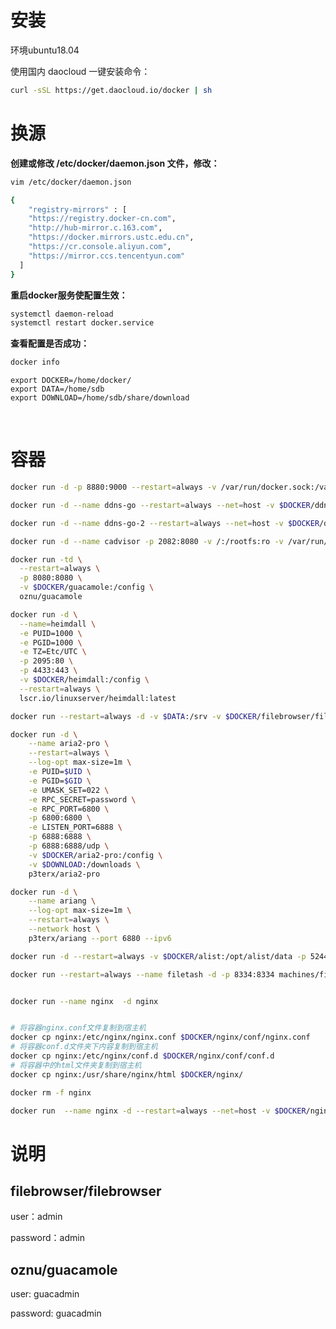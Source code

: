 # 安装

环境ubuntu18.04

使用国内 daocloud 一键安装命令：

```bash
curl -sSL https://get.daocloud.io/docker | sh
```



# 换源

**创建或修改 /etc/docker/daemon.json 文件，修改：**

```bash
vim /etc/docker/daemon.json
```


```bash
{
    "registry-mirrors" : [
    "https://registry.docker-cn.com",
    "http://hub-mirror.c.163.com",
    "https://docker.mirrors.ustc.edu.cn",
    "https://cr.console.aliyun.com",
    "https://mirror.ccs.tencentyun.com"
  ]
}
```

**重启docker服务使配置生效：**

```bash
systemctl daemon-reload
systemctl restart docker.service
```

**查看配置是否成功：**


```bash
docker info
```





```
export DOCKER=/home/docker/
export DATA=/home/sdb
export DOWNLOAD=/home/sdb/share/download
```

​	

# 容器

```bash
docker run -d -p 8880:9000 --restart=always -v /var/run/docker.sock:/var/run/docker.sock --name portainer portainer/portainer
```

```bash
docker run -d --name ddns-go --restart=always --net=host -v $DOCKER/ddns-go:/root jeessy/ddns-go -l :9876 -f 600
```

```bash
docker run -d --name ddns-go-2 --restart=always --net=host -v $DOCKER/ddns-go-2:/root jeessy/ddns-go -l :9877 -f 600
```

```bash
docker run -d --name cadvisor -p 2082:8080 -v /:/rootfs:ro -v /var/run/:/var/run/:rw -v /sys/:/sys/:ro -v /var/lib/docker/:/var/lib/docker/:ro -v /dev/disk/:/dev/disk/:ro google/cadvisor
```

```bash
docker run -td \
  --restart=always \
  -p 8080:8080 \
  -v $DOCKER/guacamole:/config \
  oznu/guacamole
```

```bash
docker run -d \
  --name=heimdall \
  -e PUID=1000 \
  -e PGID=1000 \
  -e TZ=Etc/UTC \
  -p 2095:80 \
  -p 4433:443 \
  -v $DOCKER/heimdall:/config \
  --restart=always \
  lscr.io/linuxserver/heimdall:latest
```

```bash
docker run --restart=always -d -v $DATA:/srv -v $DOCKER/filebrowser/filebrowserconfig.json:/etc/config.json -v $DOCKER/filebrowser/database.db:/etc/database.db -p 2052:80 filebrowser/filebrowser
```

```bash
docker run -d \
    --name aria2-pro \
    --restart=always \
    --log-opt max-size=1m \
    -e PUID=$UID \
    -e PGID=$GID \
    -e UMASK_SET=022 \
    -e RPC_SECRET=password \
    -e RPC_PORT=6800 \
    -p 6800:6800 \
    -e LISTEN_PORT=6888 \
    -p 6888:6888 \
    -p 6888:6888/udp \
    -v $DOCKER/aria2-pro:/config \
    -v $DOWNLOAD:/downloads \
    p3terx/aria2-pro
```

```bash
docker run -d \
    --name ariang \
    --log-opt max-size=1m \
    --restart=always \
    --network host \
    p3terx/ariang --port 6880 --ipv6
```

```bash
docker run -d --restart=always -v $DOCKER/alist:/opt/alist/data -p 5244:5244 --name="alist" xhofe/alist:latest
```

```bash
docker run --restart=always --name filetash -d -p 8334:8334 machines/filestash
```

```bash

docker run --name nginx  -d nginx


# 将容器nginx.conf文件复制到宿主机
docker cp nginx:/etc/nginx/nginx.conf $DOCKER/nginx/conf/nginx.conf
# 将容器conf.d文件夹下内容复制到宿主机
docker cp nginx:/etc/nginx/conf.d $DOCKER/nginx/conf/conf.d
# 将容器中的html文件夹复制到宿主机
docker cp nginx:/usr/share/nginx/html $DOCKER/nginx/

docker rm -f nginx

docker run  --name nginx -d --restart=always --net=host -v $DOCKER/nginx/html:/usr/share/nginx/html -v $DOCKER/nginx/conf/nginx.conf:/etc/nginx/nginx.conf -v $DOCKER/nginx/conf/conf.d:/etc/nginx/conf.d  -v $DOCKER/nginx/logs:/var/log/nginx nginx
```





# 说明

## filebrowser/filebrowser

user：admin

password：admin

## oznu/guacamole

user: guacadmin

password: guacadmin